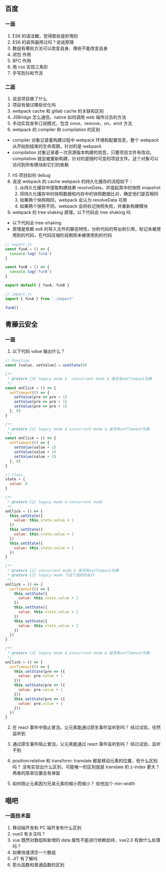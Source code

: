 ## 百度

### 一面

1. ES6 的语法糖，觉得那些是好用的
2. ES6 的装饰器用过吗？说说原理
3. 数组有哪些方法可以改变自身、哪些不能改变自身
4. 闭包 作用
5. BFC 作用
6. 用 css 实现三角形
7. 手写防抖和节流

### 二面

1. 说说项目做了什么
2. 项目有做过哪些优化吗
3. webpack cache 和 gitlab cache 的关联和区别
4. JSBridge 怎么通信，native 如何调用 web 端传过去的方法
5. 手动实现发布订阅模式，包含 once，remove，on，emit 方法
6. webpack 的 compiler 和 compilation 的区别

- compiler 对象记录着构建过程中 webpack 环境和配置信息，整个 webpack 从开始到结束的生命周期，针对的是 webpack
- compilation 对象记录着一次资源版本构建的信息，只要项目文件有改动，compilation 就会被重新构建，针对的是随时可变的项目文件。这个对象可以访问到所有模块和它们的依赖

7. h5 项目如何 debug
8. 说说 webpack 的 cache
   webpack 的持久化缓存的流程如下：
   1. 从持久化缓存中提取构建结果 resolveData，并提起其中的快照 snapshot
   2. 将持久化缓存中的快照数据和内存中的快照数据比对，确定他们是否相同
   3. 如果两个快照相同，webpack 会认为 resolveData 可用
   4. 如果两个快照不同，webpack 会将标记快照失败，并重新构建模块
9. webpack 的 tree shaking 原理。以下代码会 tree shaking 吗

- 以下代码会 tree-shaking
- 原理是依赖 es6 的导入文件的静态特性，分析代码的导出和引用，标记未被使用到的代码，在代码压缩阶段剔除未被使用到的代码

```js
// export.js
const funA = () => {
  console.log('funA')
}

const funB = () => {
  console.log('funB')
}

export default { funA, funB }

// import.js
import { funA } from './export'

funA()
```

## 青藤云安全

### 一面

1. 以下代码 value 输出什么？

```js
// Function
const [value, setValue] = useState(0)

/**
 * @return {3} legacy mode &  concurrent mode & 是否有setTimeout包裹
 */
const onClick = () => {
  setTimeout(() => {
    setValue(pre => pre + 1)
    setValue(pre => pre + 1)
    setValue(pre => pre + 1)
  }, 0)
}

/**
 * @return {1} legacy mode & concurrent mode & 是否有setTimeout包裹
 */
const onClick = () => {
  setTimeout(() => {
    setValue(value + 1)
    setValue(value + 1)
    setValue(value + 1)
  }, 0)
}
```

```js
// Class
state = {
  value: 0
}

/**
 * @return {1} legacy mode & concurrent mode
 */
onClick = () => {
  this.setState({
    value: this.state.value + 1
  })
  this.setState({
    value: this.state.value + 1
  })
  this.setState({
    value: this.state.value + 1
  })
}

/**
 * @return {1} concurrent mode & 是否有setTimeout包裹
 * @return {3} legacy mode 下这个是同步执行
 */
onClick = () => {
  setTimeout(() => {
    this.setState({
      value: this.state.value + 1
    })
    this.setState({
      value: this.state.value + 1
    })
    this.setState({
      value: this.state.value + 1
    })
  })
}

/**
 * @return {3} legacy mode & concurrent mode & 是否有setTimeout包裹
 */
onClick = () => {
  setTimeout(() => {
    this.setState(pre => ({
      value: pre.value + 1
    }))
    this.setState(pre => ({
      value: pre.value + 1
    }))
    this.setState(pre => ({
      value: pre.value + 1
    }))
  })
}
```

2. 在 react 事件中阻止冒泡，父元素能通过原生事件监听到吗？
   经过试验，任然监听到

3. 通过原生事件阻止冒泡，父元素能通过 react 事件监听到吗？
   经过试验，监听不到

4. position:relative 和 transform: translate 都是移动元素的位置，有什么区别吗？
   没有实验出什么区别，可能唯一的区别就是 translate 的 z-index 更大？两者的原来位置会有保留

5. 如何阻止元素因为兄弟元素的缩小而缩小？
   给他加个 min-width

## 唱吧

### 一面技术面

1. 移动端开发和 PC 端开发有什么区别
2. vue3 有关注吗？
3. vue 既然对数组和新增的 data 属性不能进行依赖劫持，vue2.0 有做什么处理吗？
4. 如果快速清空一个数组
5. JIT 有了解吗
6. 箭头函数和普通函数的区别
